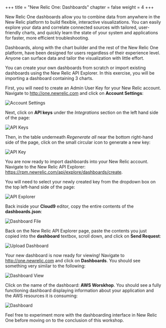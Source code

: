 +++
title = "New Relic One: Dashboards"
chapter = false
weight = 4
+++

New Relic One dashboards allow you to combine data from anywhere in the New Relic platform to build flexible, interactive visualizations. You can easily explore your data and correlate connected sources with tailored, user-friendly charts, and quickly learn the state of your system and applications for faster, more efficient troubleshooting.

Dashboards, along with the chart builder and the rest of the New Relic One platform, have been designed for users regardless of their experience level. Anyone can surface data and tailor the visualization with little effort.

You can create your own dashboards from scratch or import existing dashboards using the New Relic API Explorer.  In this exercise, you will be importing a dashboard containing 3 charts.

First, you will need to create an Admin User Key for your New Relic account. Navigate to http://one.newrelic.com and click on <b>Account Settings</b>:

![Account Settings](/images/newrelic-login.png)

Next, click on <b>API keys</b> under the <i>Integrations</i> section on the left hand side of the page:

![API Keys](/images/settings-apikeys.png)

Then, in the table underneath <i>Regenerate all</i> near the bottom right-hand side of the page, click on the small circular icon to generate a new key:

![API Key](/images/settings-generatekey.png)
 
You are now ready to import dashboards into your New Relic account.  Navigate to the New Relic API Explorer: https://rpm.newrelic.com/api/explore/dashboards/create.

You will need to select your newly created key from the dropdown box on the top left-hand side of the page:

![API Explorer](/images/newrelic-apiexplorer.png)

Back inside your <b>Cloud9</b> editor, copy the entire contents of the <b>dashboards.json</b>:

![Dashboard File](/images/cloud9-dashboard.png)

Back on the New Relic API Explorer page, paste the contents you just copied into the <b>dashboard</b> textbox, scroll down, and click on <b>Send Request</b>:

![Upload Dashboard](/images/upload-dashboard.png)

Your new dashboard is now ready for viewing!  Navigate to http://one.newrelic.com and click on <b>Dashboards</b>.  You should see something very similar to the following:

![Dashboard View](/images/newrelic-dashboards.png)

Click on the name of the dashboard: <b>AWS Worskhop</b>.  You should see a fully functioning dashboard displaying information about your application and the AWS resources it is consuming:

![Dashboard](/images/workshop-dashboard.png)

Feel free to experiment more with the dashboarding interface in New Relic One before moving on to the conclusion of this workshop.
 
